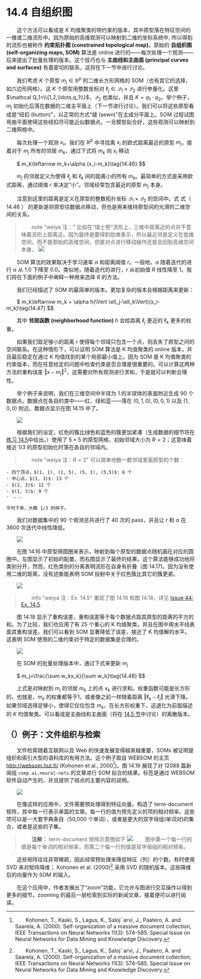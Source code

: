 # 14.4 自组织图

<style>p{text-indent:2em;2}</style>

这个方法可以看成是 $K$ 均值聚类的带约束的版本，其中原型落在特征空间的一维或二维流形中。因为原始的高维观测可以映射到二维的坐标系统中, 所以得到的流形也被称作 **约束拓扑图 (constrained topological map)**。原始的 **自组织图 (self-organizing maps, SOM)** 算法是 online 进行的——每次处理一个观测——后来提出了批量处理的版本。这个技巧也与 **主曲线和主曲面 (principal curves and surfaces)** 有着密切的联系，这将在下一节中进行讨论。

我们考虑 $K$ 个原型 $m_j\in \mathbb{R}^p$ 的二维长方形网格的 SOM（也有其它的选择，如六边形网格）。这 $K$ 个原型用整数坐标对 $\ell_j\in\mathcal Q_1\times \mathcal Q_2$ 进行参量化。这里 $\mathcal Q_1=\\{1,2,\ldots,q_1\\}$，$\mathcal Q_2$ 也类似，并且 $K=q_1\cdot q_2$。举个例子， $m_j$ 初始化后落在数据的二维主平面上（下一节进行讨论）。我们可以将这些原型看成是“纽扣 (button)”，以正常的方式“缝 (sewn)”在主成分平面上。SOM 过程试图弯曲平面使得这些纽扣尽可能近似数据点。一旦模型拟合好，这些观测可以映射到二维网格中。

每次处理一个观测 $x_i$。我们在 $\mathbb{R}^p$ 中寻找离 $x_i$ 的欧式距离最近的原型 $m_j$，接着对于 $m_j$ 所有的邻居 $m_k$，通过下式将 $m_k$ 向 $x_i$ 移动


$
m_k\leftarrow m_k+\alpha (x_i-m_k)\tag{14.46}
$$

$m_j$ 的邻居定义为使得 $\ell_j$ 和 $\ell_k$ 间的距离小的所有 $m_k$。最简单的方式是采用欧式距离，通过阈值 $r$ 来决定“小”。邻域经常包含最近的原型 $m_j$ 本身。

注意到这里的距离是定义在原型的整数拓扑坐标 $\mathcal Q_1\times \mathcal Q_2$ 的空间中。式 式（ 14.46 ） 的更新是将原型往数据点移动，但也是用来维持原型间的光滑的二维空间的关系。

> note "weiya 注："
    比如在“瑞士卷”流形上，三维中距离近的点并不意味着流形上距离近。因为最终是要得到低维表示，所以最近邻是定义在低维空间，而不是原始的高维空间，但是对点进行移动操作还是会回到高维空间本身。
    ![](../img/14/swiss_roll.png)


SOM 算法的效果取决于学习速率 $\alpha$ 和距离阈值 $r$。一般地，$\alpha$ 随着迭代的进行 $\alpha$ 从 1.0 下降至 0.0。类似地，随着迭代的进行，$r$ 从初始值 $R$ 线性降至 1。我们将在下面的例子中阐释一种用来选择 $R$ 的方法。

我们已经描述了 SOM 的最简单的版本。更加复杂的版本会根据距离来更新：


$
m_k\leftarrow m_k + \alpha h(\Vert \ell_j-\ell_k\Vert)(x_i-m_k)\tag{14.47}
$$

其中 **邻居函数 (neighborhood function)** $h$ 会给距离 $\ell_j$ 更近的 $\ell_k$ 更多的权重。

如果我们取足够小的距离 $r$ 使得每个邻域只包含一个点，则丢失了原型之间的空间联系。在这种情形下，可以证明 SOM 算法是 K 均值聚类的 online 版本，并且最后稳定在通过 K 均值找到的某个局部最小值上。因为 SOM 是 K 均值聚类的约束版本，而在任意给定的问题中检查约束是否合理是很重要的。可以计算这两种方法的重构误差 $\Vert x-m_j\Vert^2$，这需要对所有观测进行求和，于是就可以判断合理性。

举个例子来说明，我们在三维空间中半径为 1 的半球体的表面附近生成 90 个数据点。数据点在各自的类中——红、绿和蓝——落在 $(0,1,0),(0,0,1)$ 以及 $(1,0,0)$ 附近。数据点显示在图 14.15 中了。

![](../img/14/fig14.15.png)

根据我们的设定，红色的簇比绿色和蓝色的簇更加紧凑（生成数据的细节将在[练习 14.5](https://github.com/szcf-weiya/ESL-CN/issues/44)中给出。）使用了 $5\times 5$ 的原型网格，初始邻域大小为 $R=2$；这意味着接近 1/3 的原型初始化时落在各自的邻域内。

> note "weiya 注：$R = 2$"
    可以简单地数一数邻域里面原型的个数：

    - 四个顶点，$(1, 1), (1, 5), (5, 1), (5,5)$: 6 个
    - 中心点，$(3, 3)$: 13 个
    - $(2, 3)$: 12 个
    - $(1, 3)$: 9 个
    - ....

    平均下来，大概 1/3 的样子。

我们对数据集中的 90 个观测总共进行了 40 次的 pass，并且让 $r$ 和 $\alpha$ 在 3600 次迭代中线性降低。

![](../img/14/fig14.16.png)


在图 14.16 中原型用圆圈来表示，映射到每个原型的数据点随机画在对应的圆圈中。左图显示了初始的配置，而右图显示了最终的结果。这个算法能够成功地将类别分开，然而，红色类别的分离表明流形在自身有折叠（图 14.17)。因为没有使用二维的距离，没有迹象能表明 SOM 投射中关于红色簇比其它的簇更紧。

![](../img/14/fig14.17.png)

> info "weiya 注：Ex. 14.5"
    重现了图 14.16 和图 14.18，详见 [Issue 44: Ex. 14.5](https://github.com/szcf-weiya/ESL-CN/issues/44).

图 14.18 显示了重构误差，重构误差等于每个数据点距其原型的距离的平方的和。为了比较，我们也应用了有 25 个重心的 K 均值聚类，并且在图中用水平线表面其重构误差。我们可以看到 SOM 显著降低了误差，接近了 K 均值解的水平。这表明 SOM 使用的二维约束对于特定的数据集是合理的。

![](../img/14/fig14.18.png)

在 SOM 的批量处理版本中，通过下式来更新 $m_j$


$
m_j=\frac{\sum w_kx_k}{\sum w_k}\tag{14.48}
$$

上式是对映射到 $m_j$ 的邻居 $m_k$ 上的点 $x_k$ 进行求和。权重函数可能是长方形的，也就是，$m_k$ 的权重都等于1，或者像之前一样随着距离 $\Vert \ell_k-\ell_j\Vert$ 光滑下降。如果邻域选得足够小，使得它仅仅包含 $m_k$，在长方形权重下，这退化为前面描述的 $K$ 均值聚类。可以看成是主曲线和主曲面（将在 [14.5 节](14.5-Principal-Components-Curves-and-Surfaces/index.html)中讨论）的离散版本。

## （）例子：文件组织与检索

文件检索随着互联网以及 Web 的快速发展变得越来越重要，SOMs 被证明是组织和索引大型的语料库的有用方法。这个例子取自 WEBSOM 的主页 http://websom.hut.fi/ (Kohonen et al., 2000[^1])。图 14.19 展现了对 12088 篇新闻组 `comp.ai.neural-nets` 的文章进行 SOM 拟合的结果。标签是通过 WEBSOM 软件自动产生的，并且提供了结点的主要内容的说明。

![](../img/14/fig14.19.png)

在像这样的应用中，文件需要预处理得到特征向量。构造了 term-document 矩阵，其中每一行表示单篇的文章。每一行的值为预先定义的项的相对频率。这些项可以是一大套字典条目（50,000 个单词），或者是更大的双字母组(单词对)的集合，或者是这些的子集。

> **注解：**
    term-document 矩阵示意图如下
    ![](../img/14/dtm1.png)
    图中第一个每一行的值是每个单词的相对频率，而第二个每一行的值是双字母组的相对频率。

这些矩阵往往非常稀疏，因此经常预处理来降低特征（列）的个数。有时使用 SVD 来对矩阵降维； Kohonen et al. (2000)[^1] 采用 SVD 的随机版本。这些降维后的向量作为 SOM 的输入。

在这个应用中，作者发展出了“zoom”功能，它允许与图进行交互操作以得到更多的细节。zooming 的最后一层检索到实际的新闻文章，接着便可以进行阅读。

[^1]: Kohonen, T., Kaski, S., Lagus, K., Saloj¨arvi, J., Paatero, A. and Saarela, A. (2000). Self-organization of a massive document collection, IEEE Transactions on Neural Networks 11(3): 574–585. Special Issue on Neural Networks for Data Mining and Knowledge Discovery.
